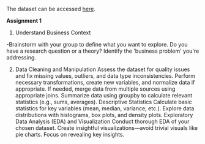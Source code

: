 The dataset can be accessed [here](https://drive.google.com/file/d/1n7Y3Dloj8nj9tal5JRBzQhcqzxTGjNfW/view?usp=sharing).

**Assignment 1**

1. Understand Business Context

-Brainstorm with your group to define what you want to explore. Do you have a research question or a theory? Identify the 'business problem' you're addressing.

2. Data Cleaning and Manipulation
Assess the dataset for quality issues and fix missing values, outliers, and data type inconsistencies.
Perform necessary transformations, create new variables, and normalize data if appropriate.
If needed, merge data from multiple sources using appropriate joins.
Summarize data using groupby to calculate relevant statistics (e.g., sums, averages).
Descriptive Statistics
Calculate basic statistics for key variables (mean, median, variance, etc.).
Explore data distributions with histograms, box plots, and density plots.
Exploratory Data Analysis (EDA) and Visualization
Conduct thorough EDA of your chosen dataset.
Create insightful visualizations—avoid trivial visuals like pie charts. Focus on revealing key insights.
